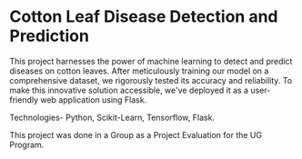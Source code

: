 # Cotton Leaf Disease Detection and Prediction
 
This project harnesses the power of machine learning to detect and predict diseases on cotton leaves. 
After meticulously training our model on a comprehensive dataset, we rigorously tested its accuracy and reliability. 
To make this innovative solution accessible, we've deployed it as a user-friendly web application using Flask.

Technologies- Python, Scikit-Learn, Tensorflow, Flask.

This project was done in a Group as a Project Evaluation for the UG Program.
